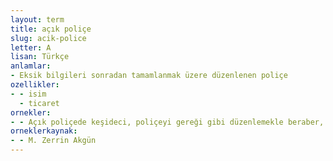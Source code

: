 ```yaml
---
layout: term
title: açık poliçe
slug: acik-police
letter: A
lisan: Türkçe
anlamlar:
- Eksik bilgileri sonradan tamamlanmak üzere düzenlenen poliçe
ozellikler:
- - isim
  - ticaret
ornekler:
- - Açık poliçede keşideci, poliçeyi gereği gibi düzenlemekle beraber, sonradan belli olacak duruma göre senedi teslim alan tarafından doldurulmak üzere açık bırakmıştır
orneklerkaynak:
- - M. Zerrin Akgün
---
```

